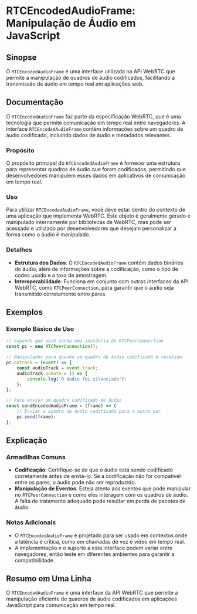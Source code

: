 <!--
Meta Description: # RTCEncodedAudioFrame: Manipulação de Áudio em JavaScript ## Sinopse O `RTCEncodedAudioFrame` é uma interface utilizada na API WebRTC que permite a m...
Meta Keywords: áudio, que, rtcencodedaudioframe, para, uma
-->

# RTCEncodedAudioFrame: Manipulação de Áudio em JavaScript

## Sinopse
O `RTCEncodedAudioFrame` é uma interface utilizada na API WebRTC que permite a manipulação de quadros de áudio codificados, facilitando a transmissão de áudio em tempo real em aplicações web.

## Documentação
O `RTCEncodedAudioFrame` faz parte da especificação WebRTC, que é uma tecnologia que permite comunicação em tempo real entre navegadores. A interface `RTCEncodedAudioFrame` contém informações sobre um quadro de áudio codificado, incluindo dados de áudio e metadados relevantes.

### Propósito
O propósito principal do `RTCEncodedAudioFrame` é fornecer uma estrutura para representar quadros de áudio que foram codificados, permitindo que desenvolvedores manipulem esses dados em aplicativos de comunicação em tempo real.

### Uso
Para utilizar `RTCEncodedAudioFrame`, você deve estar dentro do contexto de uma aplicação que implementa WebRTC. Este objeto é geralmente gerado e manipulado internamente por bibliotecas de WebRTC, mas pode ser acessado e utilizado por desenvolvedores que desejam personalizar a forma como o áudio é manipulado.

### Detalhes
- **Estrutura dos Dados**: O `RTCEncodedAudioFrame` contém dados binários do áudio, além de informações sobre a codificação, como o tipo de codec usado e a taxa de amostragem.
- **Interoperabilidade**: Funciona em conjunto com outras interfaces da API WebRTC, como `RTCPeerConnection`, para garantir que o áudio seja transmitido corretamente entre pares.

## Exemplos

### Exemplo Básico de Uso
```javascript
// Supondo que você tenha uma instância de RTCPeerConnection
const pc = new RTCPeerConnection();

// Manipulador para quando um quadro de áudio codificado é recebido
pc.ontrack = (event) => {
    const audioTrack = event.track;
    audioTrack.onmute = () => {
        console.log('O áudio foi silenciado');
    };
};

// Para enviar um quadro codificado de áudio
const sendEncodedAudioFrame = (frame) => {
    // Enviar o quadro de áudio codificado para o outro par
    pc.send(frame);
};
```

## Explicação
### Armadilhas Comuns
- **Codificação**: Certifique-se de que o áudio está sendo codificado corretamente antes de enviá-lo. Se a codificação não for compatível entre os pares, o áudio pode não ser reproduzido.
- **Manipulação de Eventos**: Esteja atento aos eventos que pode manipular no `RTCPeerConnection` e como eles interagem com os quadros de áudio. A falta de tratamento adequado pode resultar em perda de pacotes de áudio.

### Notas Adicionais
- O `RTCEncodedAudioFrame` é projetado para ser usado em contextos onde a latência é crítica, como em chamadas de voz e vídeo em tempo real.
- A implementação e o suporte a esta interface podem variar entre navegadores, então teste em diferentes ambientes para garantir a compatibilidade.

## Resumo em Uma Linha
O `RTCEncodedAudioFrame` é uma interface da API WebRTC que permite a manipulação eficiente de quadros de áudio codificados em aplicações JavaScript para comunicação em tempo real.